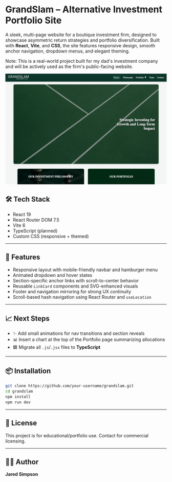 # GrandSlam – Alternative Investment Portfolio Site

A sleek, multi-page website for a boutique investment firm, designed to showcase asymmetric return strategies and portfolio diversification. Built with **React**, **Vite**, and **CSS**, the site features responsive design, smooth anchor navigation, dropdown menus, and elegant theming.

Note: This is a real-world project built for my dad's investment company and will be actively used as the firm's public-facing website.

![screenshot](/preview.png)

## 🛠 Tech Stack

- React 19
- React Router DOM 7.5
- Vite 6
- TypeScript (planned)
- Custom CSS (responsive + themed)

---

## 📁 Features

- Responsive layout with mobile-friendly navbar and hamburger menu
- Animated dropdown and hover states
- Section-specific anchor links with scroll-to-center behavior
- Reusable `LinkCard` components and SVG-enhanced visuals
- Footer and navigation mirroring for strong UX continuity
- Scroll-based hash navigation using React Router and `useLocation`

---

## 📈 Next Steps

- ✨ Add small animations for nav transitions and section reveals
- 📊 Insert a chart at the top of the Portfolio page summarizing allocations
- 🟦 Migrate all `.js`/`.jsx` files to **TypeScript**

---

## 📦 Installation

```bash
git clone https://github.com/your-username/grandslam.git
cd grandslam
npm install
npm run dev
```

---

## 🧾 License

This project is for educational/portfolio use. Contact for commercial licensing.

---

## 🙋‍♂️ Author

**Jared Simpson**  
